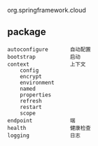 org.springframework.cloud

## package

```
autoconfigure       自动配置
bootstrap           启动
context             上下文
    config
    encrypt
    environment
    named
    properties
    refresh
    restart
    scope
endpoint            端
health              健康检查
logging             日志
```